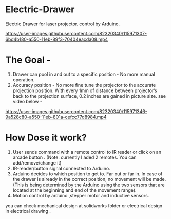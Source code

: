 # Electric-Drawer
Electric Drawer for laser projector. control by Arduino.

https://user-images.githubusercontent.com/82320340/115971307-6bd4b180-a550-11eb-89f3-70404eacda08.mp4

# The Goal -
1.  Drawer can pool in and out to a specific position - No more manual operation.
2. Accuracy position - No more fine tune the projector to the accurate projection position. 
With every 1mm of distance between projector’s back to the projection surface, 0.2 inches are gained in picture size. 
see video below -

https://user-images.githubusercontent.com/82320340/115971346-9a528c80-a550-11eb-801a-cefcc77d8984.mp4

# How Dose it work?
1. User sends command with a remote control to IR reader or click on an arcade button . 
(Note: currently I aded 2 remotes. You can add/remove/change it)
2. IR-reader/button signal connected to Arduino.
3. Arduino decides to which position to get to. Far out or far in. 
In case of the drawer is already in the correct position, no movement will be made. 
(This is being determined by the Arduino using the two sensors that are located at the beginning and end of the movement range).
4. Motion control by arduino ,stepper motor and inductive sensors.


you can check mechanical design at solidworks folder or electrical design in electrical drawing .
